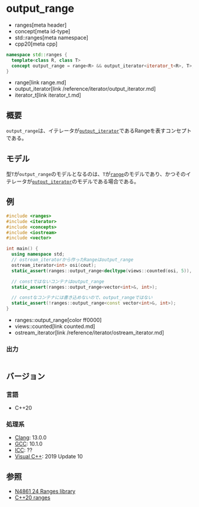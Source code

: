 # output_range
* ranges[meta header]
* concept[meta id-type]
* std::ranges[meta namespace]
* cpp20[meta cpp]

```cpp
namespace std::ranges {
  template<class R, class T>
  concept output_range = range<R> && output_iterator<iterator_t<R>, T>;
}
```
* range[link range.md]
* output_iterator[link /reference/iterator/output_iterator.md]
* iterator_t[link iterator_t.md]

## 概要
`output_range`は、イテレータが[`output_iterator`](/reference/iterator/output_iterator.md)であるRangeを表すコンセプトである。

## モデル
型`T`が`output_range`のモデルとなるのは、`T`が[`range`](range.md)のモデルであり、かつそのイテレータが[`output_iterator`](/reference/iterator/output_iterator.md)のモデルである場合である。

## 例
```cpp example
#include <ranges>
#include <iterator>
#include <concepts>
#include <iostream>
#include <vector>

int main() {
  using namespace std;
  // ostream_iteratorから作ったRangeはoutput_range
  ostream_iterator<int> osi(cout);
  static_assert(ranges::output_range<decltype(views::counted(osi, 5)), int>);

  // constではないコンテナはoutput_range
  static_assert(ranges::output_range<vector<int>&, int>);

  // constなコンテナには書き込めないので、output_rangeではない
  static_assert(!ranges::output_range<const vector<int>&, int>);
}
```
* ranges::output_range[color ff0000]
* views::counted[link counted.md]
* ostream_iterator[link /reference/iterator/ostream_iterator.md]

### 出力
```
```

## バージョン
### 言語
- C++20

### 処理系
- [Clang](/implementation.md#clang): 13.0.0
- [GCC](/implementation.md#gcc): 10.1.0
- [ICC](/implementation.md#icc): ??
- [Visual C++](/implementation.md#visual_cpp): 2019 Update 10

## 参照
- [N4861 24 Ranges library](https://timsong-cpp.github.io/cppwp/n4861/ranges)
- [C++20 ranges](https://techbookfest.org/product/5134506308665344)
